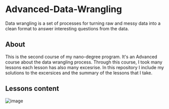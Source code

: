 # Advanced-Data-Wrangling
Data wrangling is a set of processes for turning raw and messy data into a clean format to answer interesting questions from the data.
## About
This is the second course of my nano-degree program. It's an Advanced course about the data wrangling process. Through this course, I took many lessons each lesson has also many excesrise. In this repository I include my solutions to the excersices and the summary of the lessons that I take.

## Lessons content
![image](https://github.com/sondosaabed/Advanced-Data-Wrangling/assets/65151701/bd0f7608-731d-40fa-9460-61aa3e839937)
